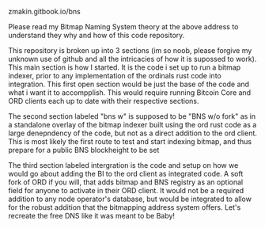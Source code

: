 zmakin.gitbook.io/bns

Please read my Bitmap Naming System theory at the above address to understand they why and how of this code repository.

This repository is broken up into 3 sections (im so noob, please forgive my unknown use of github and all the intricacies of how it is supossed to work). This main section is how I started. It is the code i set up to run a bitmap indexer, prior to any implementation of the ordinals rust code into integration. This first open section would be just the base of the code and what i want it to accompplish. This would require running Bitcoin Core and ORD clients each up to date with their respective sections.

The second section labeled "bns w" is supposed to be "BNS w/o fork" as in a standalone overlay of the bitmap indexer built using the ord rust code as a large denepndency of the code, but not as a direct addition to the ord client. This is most likely the first route to test and start indexing bitmap, and thus prepare for a public BNS blockheight to be set

The third section labeled intergration is the code and setup on how we would go about adding the BI to the ord client as integrated code. A soft fork of ORD if you will, that adds bitmap and BNS registry as an optional field for anyone to activate in their ORD client. It would not be a required addition to any node operator's database, but would be integrated to allow for the robust addition that the bitmapping address system offers. Let's recreate the free DNS like it was meant to  be Baby!

